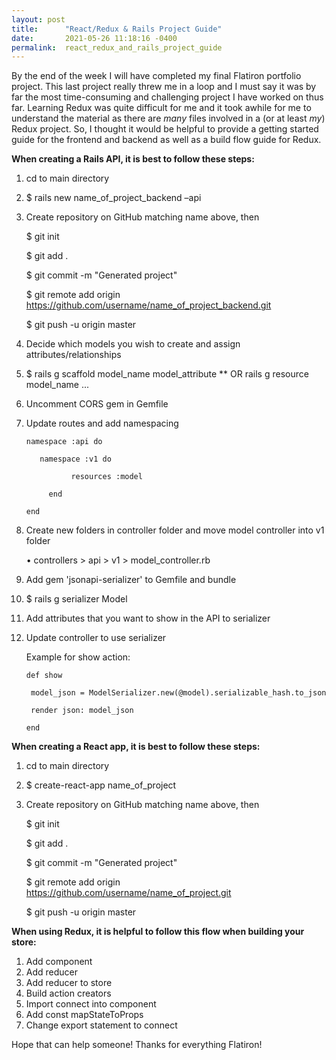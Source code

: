 ```yaml
---
layout: post
title:      "React/Redux & Rails Project Guide"
date:       2021-05-26 11:18:16 -0400
permalink:  react_redux_and_rails_project_guide
---
```



By the end of the week I will have completed my final Flatiron portfolio project. This last project really threw me in a loop and I must say it was by far the most time-consuming and challenging project I have worked on thus far. Learning Redux was quite difficult for me and it took awhile for me to understand the material as there are *many* files involved in a (or at least *my*) Redux project. So, I thought it would be helpful to provide a getting started guide for the frontend and backend as well as a build flow guide for Redux.

**When creating a Rails API, it is best to follow these steps:**

1. cd to main directory
2. $ rails new name_of_project_backend –api
3. Create repository on GitHub matching name above, then

     $ git init

     $ git add .
		 
     $ git commit -m "Generated project"
		 
     $ git remote add origin https://github.com/username/name_of_project_backend.git
		 
     $ git push -u origin master

4. Decide which models you wish to create and assign attributes/relationships
5. $ rails g scaffold model_name model_attribute ** OR rails g resource model_name ...
6. Uncomment CORS gem in Gemfile
7. Update routes and add namespacing

       namespace :api do 

          namespace :v1 do
		 
	             resources :model 
					
	        end
		 
       end

8. Create new folders in controller folder and move model controller into v1 folder

     • controllers > api > v1 > model_controller.rb

9. Add gem 'jsonapi-serializer' to Gemfile and bundle
10. $ rails g serializer Model
11. Add attributes that you want to show in the API to serializer
12. Update controller to use serializer

     Example for show action:        
		                                      
		def show
		 
         model_json = ModelSerializer.new(@model).serializable_hash.to_json
		 
         render json: model_json 
		 
		end
		
		



**When creating a React app, it is best to follow these steps:**
	
1. cd to main directory
2. $ create-react-app name_of_project
3. Create repository on GitHub matching name above, then

     $ git init
		 
     $ git add .
		 
     $ git commit -m "Generated project"
		 
     $ git remote add origin https://github.com/username/name_of_project.git
		 
     $ git push -u origin master



**When using Redux, it is helpful to follow this flow when building your store:**

1. Add component
2. Add reducer
3. Add reducer to store
4. Build action creators
5. Import connect into component
6. Add const mapStateToProps
7. Change export statement to connect




Hope that can help someone! Thanks for everything Flatiron!


